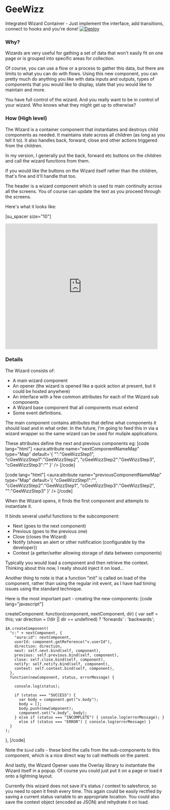 # GeeWizz
Integrated Wizard Container - Just implement the interface, add transitions, connect to hooks and you're done!
[![Deploy](https://deploy-to-sfdx.com/dist/assets/images/DeployToSFDX.svg)](https://deploy-to-sfdx.com/?template=https://github.com/rapsacnz/GeeWizz/)

<h3>Why?</h3>

Wizards are very useful for gathing a set of data that won't easily fit on one page or is grouped into specific areas for collection.

Of course, you can use a flow or a process to gather this data, but there are limits to what you can do with flows.
Using this new component, you can pretty much do anything you like with data inputs and outputs, types of components that you would like to display, state that you would like to maintain and more.

You have full control of the wizard. And you really want to be in control of your wizard. Who knows what they might get up to otherwise?

<h3>How (High level)</h3>
The Wizard is a container component that instantiates and destroys child components as needed. It maintains state across all children (as long as you tell it to).
It also handles back, forward, close and other actions triggered from the children.

In my version, I generally put the back, forward etc buttons on the children and call the wizard functions from them.

If you would like the buttons on the Wizard itself rather than the children, that's fine and it'll handle that too.

The header is a wizard component which is used to main continuity across all the screens. You of course can update the text as you proceed through the screens.

Here's what it looks like:

[su_spacer size="10"]
<iframe src="https://giphy.com/embed/C8KC65nH1pM1bdlTYh" width="480" height="396" frameBorder="0" allowFullScreen></iframe><p><a href="https://giphy.com/gifs/C8KC65nH1pM1bdlTYh"></a></p>

<h3>Details</h3>

The Wizard consists of:
<ul class="bullet-list">
  <li>A main wizard component</li>
  <li>An opener (the wizard is opened like a quick action at present, but it could be hosted anywhere)</li>
  <li>An interface with a few common attributes for each of the Wizard sub components</li>
  <li>A Wizard base component that all components must extend</li>
  <li>Some event definitions.</li>
</ul>

The main component contains attributes that define what components it should load and in what order.
In the future, I'm going to feed this in via a wizard wrapper so the same wizard can be used for muliple applications.

These attributes define the next and previous components eg:
[code lang="html"]
<aura:attribute name="nextComponentNameMap" type="Map" default='{
    "":"GeeWizzStep1",
    "cGeeWizzStep1":"GeeWizzStep2",
    "cGeeWizzStep2":"GeeWizzStep3",
    "cGeeWizzStep3":""
  }' />
[/code]

[code lang="html"]
  <aura:attribute name="previousComponentNameMap" type="Map" default='{
    "cGeeWizzStep1":"",
    "cGeeWizzStep2":"GeeWizzStep1",
    "cGeeWizzStep3":"GeeWizzStep2",
    "":"GeeWizzStep3"
  }' />
[/code]


When the Wizard opens, it finds the first component and attempts to instantiate it.

It binds several useful functions to the subcomponent:
<ul class="bullet-list">
  <li>Next (goes to the next component)</li>
  <li>Previous (goes to the previous one)</li>
  <li>Close (closes the Wizard)</li>
  <li>Notify (shows an alert or other notification (configurable by the developer))</li>
  <li>Context (a getter/setter allowing storage of data between components)</li>
</ul>

Typically you would load a component and then retrieve the context.
Thinking about this now, I really should inject it on load...

Another thing to note is that a function "init" is called on load of the component, rather than using the regular init event, as I have had timing issues using the standard technique.

Here is the most important part - creating the new components:
[code lang="javascript"]

  createComponent: function(component, nextComponent, dir) {
    var self = this;
    var direction = (!dir || dir == undefined) ? 'forwards' : 'backwards';

    $A.createComponent(
      "c:" + nextComponent, {
        "aura:id": nextComponent,
        userId: component.getReference("v.userId"),
        direction: direction,
        next: self.next.bind(self, component),
        previous: self.previous.bind(self, component),
        close: self.close.bind(self, component),
        notify: self.notify.bind(self, component),
        context: self.context.bind(self, component),
      },
      function(newComponent, status, errorMessage) {

        console.log(status);

        if (status === "SUCCESS") {
          var body = component.get("v.body");
          body = [];
          body.push(newComponent);
          component.set("v.body", body);
        } else if (status === "INCOMPLETE") { console.log(errorMessage); }
          else if (status === "ERROR") { console.log(errorMessage) }
      }
    );
  },
[/code]

Note the `bind` calls - these bind the calls from the sub-components to this component, which is a nice direct way to call methods on the parent.

And lastly, the Wizard Opener uses the Overlay library to instantiate the Wizard itself in a popup.
Of course you could just put it on a page or load it onto a lightning layout.

Currently this wizard does not save it's status / context to salesforce, so you need to open it fresh every time.
This again could be easily rectfied by saving a current status variable to an appropriate location.
You could also save the context object (encoded as JSON) and rehydrate it on load.
